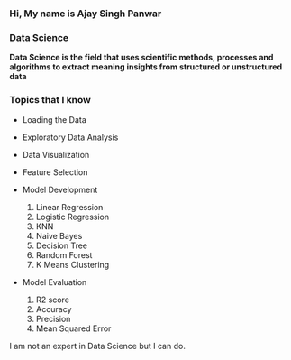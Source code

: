 ### Hi, My name is Ajay Singh Panwar


### Data Science

**Data Science is the field that uses scientific methods, processes and algorithms to extract meaning insights from structured or unstructured data**

### Topics that I know
* Loading the Data

* Exploratory Data Analysis

* Data Visualization
  
* Feature Selection

* Model Development 
  1. Linear Regression
  2. Logistic Regression
  3. KNN
  4. Naive Bayes
  5. Decision Tree
  6. Random Forest
  7. K Means Clustering
  
* Model Evaluation
  1. R2 score
  2. Accuracy
  3. Precision
  4. Mean Squared Error

I am not an expert in Data Science but I can do.
